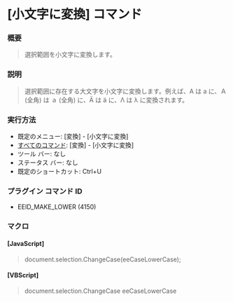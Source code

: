 # \[小文字に変換\] コマンド

### 概要

> 選択範囲を小文字に変換します。

### 説明

> 選択範囲に存在する大文字を小文字に変換します。例えば、A は a に、Ａ (全角) は ａ (全角) に、Ä は ä に、Λ は λ に変換されます。

### 実行方法

- 既定のメニュー: \[変換\] \- \[小文字に変換\]
- [すべてのコマンド](../../glossary/allcommands): \[変換\] \- \[小文字に変換\]
- ツール バー: なし
- ステータス バー: なし
- 既定のショートカット: Ctrl+U

### プラグイン コマンド ID

- EEID\_MAKE\_LOWER (4150)

### マクロ

#### \[JavaScript\]

> document.selection.ChangeCase(eeCaseLowerCase);

#### \[VBScript\]

> document.selection.ChangeCase eeCaseLowerCase